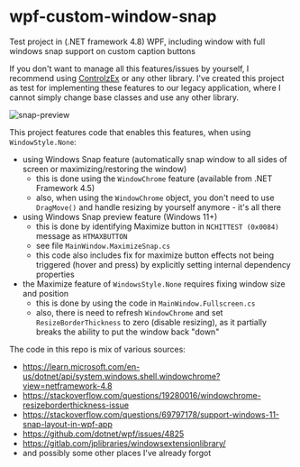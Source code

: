 # wpf-custom-window-snap
Test project in (.NET framework 4.8) WPF, including window with full windows snap support on custom caption buttons

If you don't want to manage all this features/issues by yourself, I recommend using [ControlzEx](https://github.com/ControlzEx/ControlzEx/) or any other library.
I've created this project as test for implementing these features to our legacy application, where I cannot simply change base classes and use any other library.

![snap-preview](https://github.com/user-attachments/assets/be5a75d1-48fc-4844-91da-fed239cbef6d)

This project features code that enables this features, when using `WindowStyle.None`:
- using Windows Snap feature (automatically snap window to all sides of screen or maximizing/restoring the window)
    - this is done using the `WindowChrome` feature (available from .NET Framework 4.5)
    - also, when using the `WindowChrome` object, you don't need to use `DragMove()` and handle resizing by yourself anymore - it's all there
- using Windows Snap preview feature (Windows 11+)
    - this is done by identifying Maximize button in `NCHITTEST (0x0084)` message as `HTMAXBUTTON`
    - see file `MainWindow.MaximizeSnap.cs`
    - this code also includes fix for maximize button effects not being triggered (hover and press) by explicitly setting internal dependency properties
- the Maximize feature of `WindowsStyle.None` requires fixing window size and position
    - this is done by using the code in `MainWindow.Fullscreen.cs`
    - also, there is need to refresh `WindowChrome` and set `ResizeBorderThickness` to zero (disable resizing), as it partially breaks the ability to put the window back "down"

The code in this repo is mix of various sources:
- https://learn.microsoft.com/en-us/dotnet/api/system.windows.shell.windowchrome?view=netframework-4.8
- https://stackoverflow.com/questions/19280016/windowchrome-resizeborderthickness-issue
- https://stackoverflow.com/questions/69797178/support-windows-11-snap-layout-in-wpf-app
- https://github.com/dotnet/wpf/issues/4825
- https://gitlab.com/jplibraries/windowsextensionlibrary/
- and possibly some other places I've already forgot
